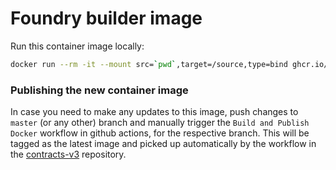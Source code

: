 
# Foundry builder image

Run this container image locally:

```zsh
docker run --rm -it --mount src=`pwd`,target=/source,type=bind ghcr.io/degenfighter/contracts-builder:latest
```

### Publishing the new container image

In case you need to make any updates to this image, push changes to `master` (or any other) branch and manually trigger the `Build and Publish Docker` workflow in github actions, for the respective branch. This will be tagged as the latest image and picked up automatically by the workflow in the [contracts-v3](https://github.com/nayms/contracts-v3) repository.
